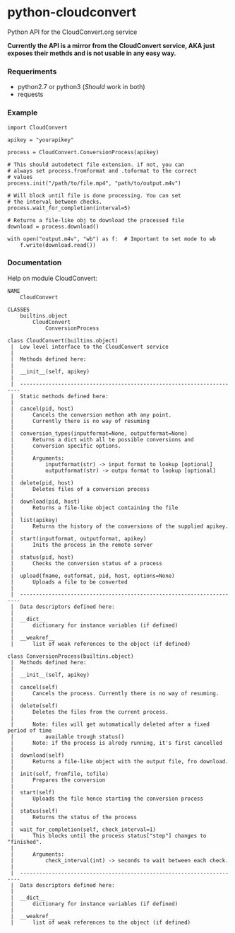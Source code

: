 python-cloudconvert
===================

Python API for the CloudConvert.org service


__Currently the API is a mirror from the CloudConvert service, AKA just exposes their methds and is not usable in any easy way.__

### Requeriments
- python2.7 or python3 (_Should_ work in both)
- requests

### Example

    import CloudConvert
    
    apikey = "yourapikey"
    
    process = CloudConvert.ConversionProcess(apikey)
    
    # This should autodetect file extension. if not, you can
    # always set process.fromformat and .toformat to the correct
    # values
    process.init("/path/to/file.mp4", "path/to/output.m4v")
    
    # Will block until file is done processing. You can set
    # the interval between checks.
    process.wait_for_completion(interval=5)
    
    # Returns a file-like obj to download the processed file
    download = process.download()
    
    with open("output.m4v", "wb") as f:  # Important to set mode to wb
        f.write(download.read())
    


### Documentation

Help on module CloudConvert:

    NAME
        CloudConvert
    
    CLASSES
        builtins.object
            CloudConvert
                ConversionProcess

    class CloudConvert(builtins.object)
     |  Low level interface to the CloudConvert service
     |
     |  Methods defined here:
     |
     |  __init__(self, apikey)
     |
     |  ----------------------------------------------------------------------
     |  Static methods defined here:
     |
     |  cancel(pid, host)
     |      Cancels the conversion methon ath any point.
     |      Currently there is no way of resuming
     |
     |  conversion_types(inputformat=None, outputformat=None)
     |      Returns a dict with all te possible conversions and
     |      conversion specific options.
     |
     |      Arguments:
     |          inputformat(str) -> input format to lookup [optional]
     |          outputformat(str) -> outpu format to lookup [optional]
     |
     |  delete(pid, host)
     |      Deletes files of a conversion process
     |
     |  download(pid, host)
     |      Returns a file-like object containing the file
     |
     |  list(apikey)
     |      Returns the history of the conversions of the supplied apikey.
     |
     |  start(inputformat, outputformat, apikey)
     |      Inits the process in the remote server
     |
     |  status(pid, host)
     |      Checks the conversion status of a process
     |
     |  upload(fname, outformat, pid, host, options=None)
     |      Uploads a file to be converted
     |
     |  ----------------------------------------------------------------------
     |  Data descriptors defined here:
     |
     |  __dict__
     |      dictionary for instance variables (if defined)
     |
     |  __weakref__
     |      list of weak references to the object (if defined)

    class ConversionProcess(builtins.object)
     |  Methods defined here:
     |
     |  __init__(self, apikey)
     |
     |  cancel(self)
     |      Cancels the process. Currently there is no way of resuming.
     |
     |  delete(self)
     |      Deletes the files from the current process.
     |
     |      Note: files will get automatically deleted after a fixed period of time
     |          available trough status()
     |      Note: if the process is alredy running, it's first cancelled
     |
     |  download(self)
     |      Returns a file-like object with the output file, fro download.
     |
     |  init(self, fromfile, tofile)
     |      Prepares the conversion
     |
     |  start(self)
     |      Uploads the file hence starting the conversion process
     |
     |  status(self)
     |      Returns the status of the process
     |
     |  wait_for_completion(self, check_interval=1)
     |      This blocks until the process status["step"] changes to "finished".
     |
     |      Arguments:
     |          check_interval(int) -> seconds to wait between each check.
     |
     |  ----------------------------------------------------------------------
     |  Data descriptors defined here:
     |
     |  __dict__
     |      dictionary for instance variables (if defined)
     |
     |  __weakref__
     |      list of weak references to the object (if defined)
